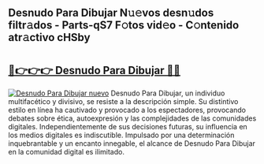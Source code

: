 ## Desnudo Para Dibujar N𝚞𝚎vos desn𝚞dos filtr𝚊dos - Parts-qS7 F𝚘tos vid𝚎o - C𝚘ntenido atr𝚊ctivo cHSby

# <h2><a href="http://mb480t.tromn.icu/?c=Desnudo+Para+Dibujar">🔗👉👉👉 Desnudo Para Dibujar 🔗🔗</a></h2>

[![Desnudo Para Dibujar nuevo](https://i.imgur.com/pEAQMta.gif)](http://mb480t.tromn.icu/?c=Desnudo+Para+Dibujar)
Desnudo Para Dibujar, un individuo multifacético y divisivo, se resiste a la descripción simple. Su distintivo estilo en línea ha cautivado y provocado a los espectadores, provocando debates sobre ética, autoexpresión y las complejidades de las comunidades digitales. Independientemente de sus decisiones futuras, su influencia en los medios digitales es indiscutible. Impulsado por una determinación inquebrantable y un encanto innegable, el alcance de Desnudo Para Dibujar en la comunidad digital es ilimitado.
